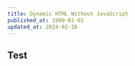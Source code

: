 ```yaml
---
title: Dynamic HTML Without JavaScript 
published_at: 1999-01-01
updated_at: 2024-02-16
---
```


## Test


